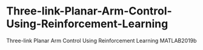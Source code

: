 # Three-link-Planar-Arm-Control-Using-Reinforcement-Learning
Three-link Planar Arm Control Using Reinforcement Learning MATLAB2019b
